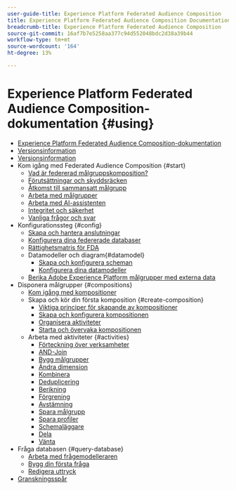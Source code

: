 ```yaml
---
user-guide-title: Experience Platform Federated Audience Composition
title: Experience Platform Federated Audience Composition Documentation
breadcrumb-title: Experience Platform Federated Audience Composition
source-git-commit: 16af7b7e5258aa377c94d552048bdc2d38a39b44
workflow-type: tm+mt
source-wordcount: '164'
ht-degree: 13%

---
```



# Experience Platform Federated Audience Composition-dokumentation {#using}

+ [Experience Platform Federated Audience Composition-dokumentation](home.md)
+ [Versionsinformation](start/release-notes.md)
+ [Versionsinformation](start/e-release-notes.md)
+ Kom igång med Federated Audience Composition {#start}
   + [Vad är federerad målgruppskomposition?](start/get-started.md)
   + [Förutsättningar och skyddsräcken](start/access-prerequisites.md)
   + [Åtkomst till sammansatt målgrupp](start/feature-access.md)
   + [Arbeta med målgrupper](start/audiences.md)
   + [Arbeta med AI-assistenten](start/ai-assistant.md)
   + [Integritet och säkerhet](start/privacy-security.md)
   + [Vanliga frågor och svar](start/faq.md)
+ Konfigurationssteg {#config}
   + [Skapa och hantera anslutningar](connections/connections.md)
   + [Konfigurera dina federerade databaser](connections/federated-db.md)
   + [Rättighetsmatris för FDA](connections/fda-rights.md)
   + Datamodeller och diagram{#datamodel}
      + [Skapa och konfigurera scheman](customer/schemas.md)
      + [Konfigurera dina datamodeller](data-management/gs-models.md)
   + [Berika Adobe Experience Platform målgrupper med externa data](connections/destinations.md)
+ Disponera målgrupper {#compositions}
   + [Kom igång med kompositioner](compositions/gs-compositions.md)
   + Skapa och kör din första komposition {#create-composition}
      + [Viktiga principer för skapande av kompositioner](compositions/gs-composition-creation.md)
      + [Skapa och konfigurera kompositionen](compositions/create-composition.md)
      + [Organisera aktiviteter](compositions/orchestrate-activities.md)
      + [Starta och övervaka kompositionen](compositions/start-monitor-composition.md)
   + Arbeta med aktiviteter {#activities}
      + [Förteckning över verksamheter](compositions/activities/about-activities.md)
      + [AND-Join](compositions/activities/and-join.md)
      + [Bygg målgrupper](compositions/activities/build-audience.md)
      + [Ändra dimension](compositions/activities/change-dimension.md)
      + [Kombinera](compositions/activities/combine.md)
      + [Deduplicering](compositions/activities/deduplication.md)
      + [Berikning](compositions/activities/enrichment.md)
      + [Förgrening](compositions/activities/fork.md)
      + [Avstämning](compositions/activities/reconciliation.md)
      + [Spara målgrupp](compositions/activities/save-audience.md)
      + [Spara profiler](compositions/activities/save-profiles.md)
      + [Schemaläggare](compositions/activities/scheduler.md)
      + [Dela](compositions/activities/split.md)
      + [Vänta](compositions/activities/wait.md)
+ Fråga databasen {#query-database}
   + [Arbeta med frågemodelleraren](query/query-modeler-overview.md)
   + [Bygg din första fråga](query/build-query.md)
   + [Redigera uttryck](query/expression-editor.md)
+ [Granskningsspår](admin/audit-trail.md)

